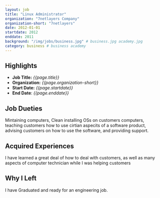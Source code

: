 ```yaml
---
layout: job
title: "Linux Administrator"
organization: "7netlayers Company"
organization-short: "7netlayers"
date: 2012-01-01
startdate: 2012
enddate: 2011
background: "/img/jobs/business.jpg" # business.jpg academy.jpg
category: business # business academy
---
```


## Highlights

- **Job Title:** _{{page.title}}_
- **Organization:** _{{page.organization-short}}_
- **Start Date:** _{{page.startdate}}_
- **End Date**: _{{page.enddate}}_

## Job Dueties

Mintaining computers, Clean installing OSs on customers computers, teaching customers how to use cirtian aspecits of a software product, advising customers on how to use the software, and providing support.

## Acquired Experiences

I have learned a great deal of how to deal with customers, as well as many aspects of computer technician while I was helping customers

## Why I Left

I have Graduated and ready for an engineering job.
